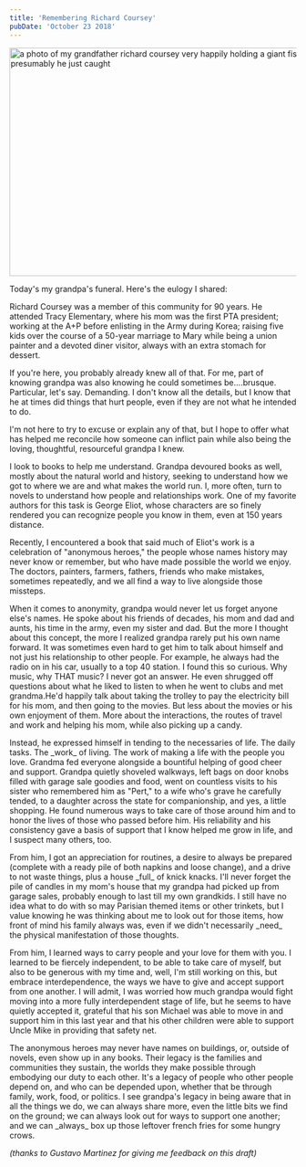 ```yaml
---
title: 'Remembering Richard Coursey'
pubDate: 'October 23 2018'
---
```


<p><img alt="a photo of my grandfather richard coursey very happily holding a giant fish, which presumably he just caught" src="/files/1933203_101825946564175_6258970_o.jpg" style="height:400px; width:600px" /></p>

<p>Today&#39;s my grandpa&#39;s funeral. Here&#39;s the eulogy I shared:</p>

<p>Richard Coursey was a member of this community for 90 years. He attended Tracy Elementary, where his mom was the first PTA president; working at the A+P before enlisting in the Army during Korea; raising five kids over the course of a 50-year marriage to Mary while being a union painter and a devoted diner visitor, always with an extra stomach for dessert.</p>

<p>If you&#39;re here, you probably already knew all of that. For me, part of knowing grandpa was also knowing he could sometimes be....brusque. Particular, let&#39;s say. Demanding. I don&#39;t know all the details, but I know that he at times did things that hurt people, even if they are not what he intended to do.</p>

<p>I&#39;m not here to try to excuse or explain any of that, but I hope to offer what has helped me reconcile how someone can inflict pain while also being the loving, thoughtful, resourceful grandpa I knew.</p>

<p>I look to books to help me understand. Grandpa devoured books as well, mostly about the natural world and history, seeking to understand how we got to where we are and what makes the world run. I, more often, turn to novels to understand how people and relationships work. One of my favorite authors for this task is George Eliot, whose characters are so finely rendered you can recognize people you know in them, even at 150 years distance.</p>

<p>Recently, I encountered a book that said much of Eliot&#39;s work is a celebration of &quot;anonymous heroes,&quot; the people whose names history may never know or remember, but who have made possible the world we enjoy. The doctors, painters, farmers, fathers, friends who make mistakes, sometimes repeatedly, and we all find a way to live alongside those missteps.</p>

<p>When it comes to anonymity, grandpa would never let us forget anyone else&#39;s names. He spoke about his friends of decades, his mom and dad and aunts, his time in the army, even my sister and dad. But the more I thought about this concept, the more I realized grandpa rarely put his own name forward. It was sometimes even hard to get him to talk about himself and not just his relationship to other people. For example, he always had the radio on in his car, usually to a top 40 station. I found this so curious. Why music, why THAT music? I never got an answer. He even shrugged off questions about what he liked to listen to when he went to clubs and met grandma.He&#39;d happily talk about taking the trolley to pay the electricity bill for his mom, and then going to the movies. But less about the movies or his own enjoyment of them. More about the interactions, the routes of travel and work and helping his mom, while also picking up a candy.</p>

<p>Instead, he expressed himself in tending to the necessaries of life. The daily tasks. The _work_ of living. The work of making a life with the people you love. Grandma fed everyone alongside a bountiful helping of good cheer and support. Grandpa quietly shoveled walkways, left bags on door knobs filled with garage sale goodies and food, went on countless visits to his sister who remembered him as &quot;Pert,&quot; to a wife who&#39;s grave he carefully tended, to a daughter across the state for companionship, and yes, a little shopping. He found numerous ways to take care of those around him and to honor the lives of those who passed before him. His reliability and his consistency gave a basis of support that I know helped me grow in life, and I suspect many others, too.</p>

<p>From him, I got an appreciation for routines, a desire to always be prepared (complete with a ready pile of both napkins and loose change), and a drive to not waste things, plus a house _full_ of knick knacks. I&#39;ll never forget the pile of candles in my mom&#39;s house that my grandpa had picked up from garage sales, probably enough to last till my own grandkids. I still have no idea what to do with so may Parisian themed items or other trinkets, but I value knowing he was thinking about me to look out for those items, how front of mind his family always was, even if we didn&#39;t necessarily _need_ the physical manifestation of those thoughts.</p>

<p>From him, I learned ways to carry people and your love for them with you. I learned to be fiercely independent, to be able to take care of myself, but also to be generous with my time and, well, I&#39;m still working on this, but embrace interdependence, the ways we have to give and accept support from one another. I will admit, I was worried how much grandpa would fight moving into a more fully interdependent stage of life, but he seems to have quietly accepted it, grateful that his son Michael was able to move in and support him in this last year and that his other children were able to support Uncle Mike in providing that safety net.</p>

<p>The anonymous heroes may never have names on buildings, or, outside of novels, even show up in any books. Their legacy is the families and communities they sustain, the worlds they make possible through embodying our duty to each other. It&#39;s a legacy of people who other people depend on, and who can be depended upon, whether that be through family, work, food, or politics. I see grandpa&#39;s legacy in being aware that in all the things we do, we can always share more, even the little bits we find on the ground; we can always look out for ways to support one another; and we can _always_ box up those leftover french fries for some hungry crows.</p>

<p><em>(thanks to Gustavo Martinez for giving me feedback on this draft)</em></p>


